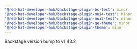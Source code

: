 ```yaml
---
'@red-hat-developer-hub/backstage-plugin-bc-test': minor
'@red-hat-developer-hub/backstage-plugin-mui4-test': minor
'@red-hat-developer-hub/backstage-plugin-mui5-test': minor
'@red-hat-developer-hub/backstage-plugin-qe-theme': minor
'@red-hat-developer-hub/backstage-plugin-theme': minor
---
```


Backstage version bump to v1.43.2
